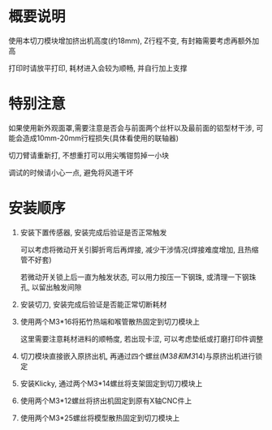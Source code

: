 # 概要说明

使用本切刀模块增加挤出机高度(约18mm), Z行程不变, 有封箱需要考虑再额外加高

打印时请放平打印, 耗材进入会较为顺畅, 并自行加上支撑

# 特别注意

如果使用新外观面罩,需要注意是否会与前面两个丝杆以及最前面的铝型材干涉, 可能会造成10mm-20mm行程损失(具体看使用的联轴器)

切刀臂请重新打, 不想重打可以用尖嘴钳剪掉一小块

调试的时候请小心一点, 避免将风道干坏

# 安装顺序
1. 安装下置传感器, 安装完成后验证是否正常触发
   
    可以考虑将微动开关引脚折弯后再焊接, 减少干涉情况(焊接难度增加, 且热缩管不好套)

    若微动开关锁上后一直为触发状态, 可以用力按压一下钢珠, 或清理一下钢珠孔, 以留出触发间隙

2. 安装切刀, 安装完成后验证是否能正常切断耗材

3. 使用两个M3*16将拓竹热端和喉管散热固定到切刀模块上
   
   这里需要注意耗材进料的顺畅度, 若出现卡涩, 可以考虑垫纸或打磨打印件调整

4. 切刀模块直接嵌入原挤出机, 再通过四个螺丝(M3*8和M3*14)与原挤出机进行锁定

5. 安装Klicky, 通过两个M3*14螺丝将支架固定到切刀模块上

6. 使用两个M3*12螺丝将挤出机固定到原有X轴CNC件上

7. 使用两个M3*25螺丝将模型散热固定到切刀模块上
